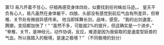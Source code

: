 第13
    易凡怀着不甘心，仔细再感受身体四处，似要找到任何蛛丝马迹。。
    皇天不负有心人，易凡虽然在身体躯干、四肢、头部没有感觉到前后气血有所差异，但脊椎、关节处有微弱异感传来。
    他当即挥舞长剑，品味，感受。
    “我的出剑速度，腾挪，变招都加快了！”
    “虽然不多，可能就2%的提升，但这确实是一个进步。”
    “脊椎、关节，是神经元，动作协调，反应，难道是因为我偷取的是速度型妖兽的气血，所以我踏入的极境，是速之极境？”
    （不同极境的划分）
    